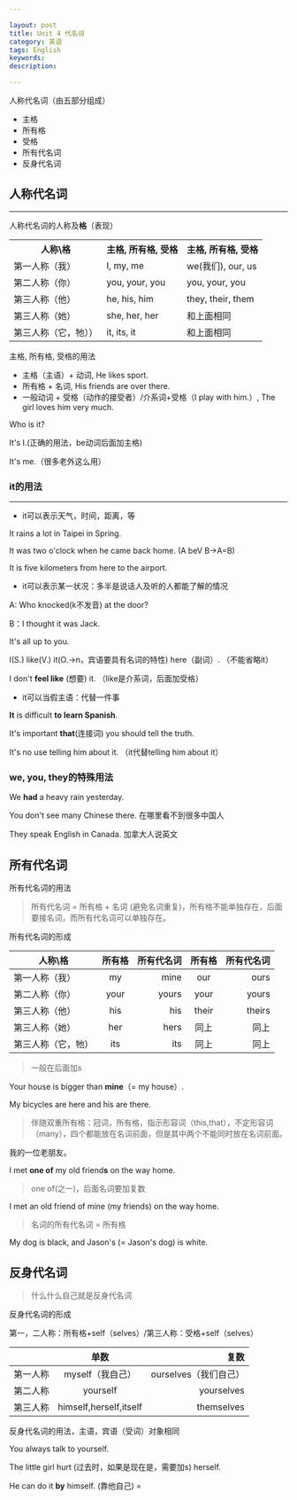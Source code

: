 ```yaml
---

layout: post
title: Unit 4 代名词
category: 英语
tags: English
keywords: 
description: 

---
```


人称代名词（由五部分组成）

- 主格
- 所有格
- 受格
- 所有代名词
- 反身代名词


## 人称代名词

----------

人称代名词的人称及**格**（表现）

<table  class="table table-bordered table-striped table-condensed">
   <tr>
     <th>人称\格</th>
      <th>主格, 所有格, 受格</th>
      <th>主格, 所有格, 受格</th>
   </tr>
   <tr>
      <td>第一人称（我）</td>
      <td>I,  my, me </td>
      <td>we(我们), our, us</td>
   </tr>
   <tr>
      <td>第二人称（你）</td>
      <td> you, your, you </td>
      <td>you, your, you</td>
   </tr>
   <tr>
      <td>第三人称（他）</td>
      <td>he, his, him </td>
      <td>they, their, them </td>
  </tr>
   <tr>
      <td>第三人称（她）</td>
      <td>she, her, her </td>
      <td>和上面相同 </td>
   </tr>
   <tr>
      <td>第三人称（它，牠））</td>
      <td>it, its, it </td>
      <td>和上面相同 </td>
   </tr>
</table>

主格, 所有格, 受格的用法

- 主格（主语）+ 动词, He likes sport.
- 所有格 + 名词, His friends are over there.
- 一般动词 + 受格（动作的接受者）/介系词+受格（I play with him.）, The girl loves him very much.

Who is it?

It's I.(正确的用法，be动词后面加主格)

It's me.（很多老外这么用）

### it的用法

----------

- it可以表示天气，时间，距离，等

It rains a lot in Taipei in Spring.

It was two o'clock when he came back home. (A beV B->A=B)

It is five kilometers from here to the airport.

- it可以表示某一状况：多半是说话人及听的人都能了解的情况

A: Who knocked(k不发音) at the door?

B：I thought it was Jack.

It's all up to you.

I(S.) like(V.) it(O.->n，宾语要具有名词的特性) here（副词）. （不能省略it）

I don't **feel like** (想要) it. （like是介系词，后面加受格）

- it可以当假主语：代替一件事

**It** is difficult **to learn Spanish**.

It's important **that**(连接词) you should tell the truth.

It's no use telling him about it. （it代替telling him about it）

### we, you, they的特殊用法

We **had** a heavy rain yesterday.

You don't see many Chinese there. 在哪里看不到很多中国人

They speak English in Canada. 加拿大人说英文


## 所有代名词

所有代名词的用法

>所有代名词 = 所有格 + 名词 (避免名词重复)，所有格不能单独存在，后面要接名词，而所有代名词可以单独存在。

所有代名词的形成

| 人称\格           | 所有格 |  所有代名词 | 所有格 |  所有代名词 | 
| -----------------|:-----:| ----------:|:-----:| ----------:|
| 第一人称（我）     | my    | mine       |our    | ours       |
| 第二人称（你）     | your  | yours      | your  | yours      |
| 第三人称（他）     | his   | his        |their  | theirs     |
| 第三人称（她）     | her   | hers       | 同上  |    同上     |
| 第三人称（它，牠） | its   |  its       | 同上   |    同上    |

>一般在后面加s

Your house is bigger than **mine**（= my house）.

My bicycles are here and his are there.

>伴随双重所有格：冠词，所有格，指示形容词（this,that），不定形容词（many），四个都能放在名词前面，但是其中两个不能同时放在名词前面。

我的一位老朋友。

I met **one of** my old friend**s** on the way home.

>one of(之一)，后面名词要加复数

I met an old friend of mine (my friends) on the way home. 

>名词的所有代名词 = 所有格

My dog is black, and Jason's (= Jason's dog) is white.

## 反身代名词

>什么什么自己就是反身代名词
 
反身代名词的形成

第一，二人称：所有格+self（selves）/第三人称：受格+self（selves）

|             | 单数                      |  复数             | 
| ------------|:------------------------:| ------------------:|
| 第一人称     | myself（我自己）          | ourselves（我们自己）|   
| 第二人称     | yourself                 | yourselves         | 
| 第三人称     | himself,herself,itself   | themselves         |

反身代名词的用法，主语，宾语（受词）对象相同

You always talk to yourself.

The little girl hurt (过去时，如果是现在是，需要加s) herself.

He can do it **by** himself. (靠他自己) = 
